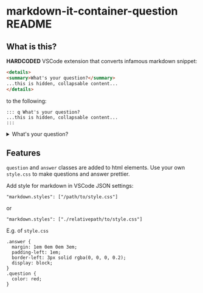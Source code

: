# markdown-it-container-question README

## What is this?

**HARDCODED** VSCode extension that converts infamous markdown snippet:

```html
<details>
<summary>What's your question?</summary>
...this is hidden, collapsable content...
</details>
```

to the following:

```
::: q What's your question?
...this is hidden, collapsable content...
:::
```

<details>
<summary>What's your question?</summary>
...this is hidden, collapsable content...
</details>

## Features

`question` and `answer` classes are added to html elements. Use your own `style.css` to make questions and answer prettier.

Add style for markdown in VSCode JSON settings:
```
"markdown.styles": ["/path/to/style.css"]
```

or

```
"markdown.styles": ["./relativepath/to/style.css"]
```

E.g. of `style.css`
```
.answer {
  margin: 1em 0em 0em 3em;
  padding-left: 1em;
  border-left: 3px solid rgba(0, 0, 0, 0.2);
  display: block;
}
.question {
  color: red;
}
```
